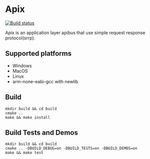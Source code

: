 # Apix

[![Build status](https://ci.appveyor.com/api/projects/status/h64eyf709gbp8xi0?svg=true)](https://ci.appveyor.com/project/yonzkon/apibus)

Apix is an application layer apibus that use simple request response protocol(srrp).

## Supported platforms

- Windows
- MacOS
- Linux
- arm-none-eabi-gcc with newlib

## Build
```
mkdir build && cd build
cmake ..
make && make install
```

## Build Tests and Demos
```
mkdir build && cd build
cmake .. -DBUILD_DEBUG=on -DBUILD_TESTS=on -DBUILD_DEMOS=on
make && make test
```
